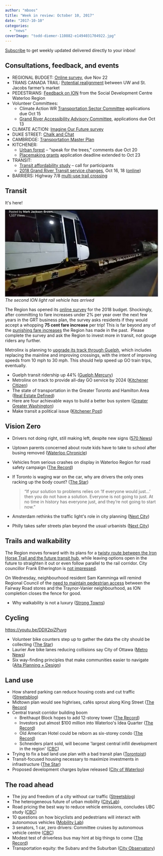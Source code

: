 ```yaml
---
author: "mboos"
title: "Week in review: October 10, 2017"
date: "2017-10-10"
categories: 
  - "news"
coverImage: "todd-diemer-110882-e1494031704922.jpg"
---
```


[Subscribe](https://eepurl.com/4Mtkf) to get weekly updated delivered directly to your inbox!

## Consultations, feedback, and events

- REGIONAL BUDGET: [Online survey](https://www.peakdemocracy.com/portals/274/Issue_5438), due Nov 22
- TRANS CANADA TRAIL: [Potential realignment](https://www.waterloo.ca/en/gettingactive/transcanadatrail.asp) between UW and St. Jacobs farmer’s market
- PEDESTRIANS: [Feedback on ION](https://www.waterlooregion.org/call-out-pedestrian-feedback-on-ion) from the Social Development Centre Waterloo Region
- Volunteer Committees:
    - Climate Action WR [Transportation Sector Committee](https://www.climateactionwr.ca/participate/apply/) applications due Oct 15
    - [Grand River Accessibility Advisory Committee](https://www.regionofwaterloo.ca/en/servicesforyou/accessibilityplanning.asp), applications due Oct 13
- CLIMATE ACTION: [Imagine Our Future survey](https://docs.google.com/forms/d/e/1FAIpQLSfj0peRLMPnkc92c93euA0EGyzHbXPs8Hii-5IEe0W63tiC0g/viewform)
- DUKE STREET: [Chalk and Chat](https://www.facebook.com/DukeStreetChalkAndChat/?fref=mentions)
- CAMBRIDGE: [Transportation Master Plan](https://www.peakdemocracy.ca/portals/155/Issue_1740)
- KITCHENER:
    - [Urban forest](https://www.peakdemocracy.com/portals/275/Issue_5428) – “speak for the trees,” comments due Oct 20
    - [Placemaking grants](https://www.kitchener.ca/en/livinginkitchener/resources/neighbourhoods/2017.06.20-neighbourhood-placemaking-challenge-2018.pdf) application deadline extended to Oct 23
- TRANSIT:
    - [Transit affordability study](https://www.grt.ca/en/fares-passes/transit-affordability-study.aspx) – call for participants
    - [2018 Grand River Transit service changes](https://www.grt.ca/en/about-grt/2018-transit-network.aspx), Oct 16, 18 ([online](https://www.peakdemocracy.com/portals/274/Issue_5366))
- BARRIERS: Highway 7/8 [multi-use trail crossing](https://www.regionofwaterloo.ca/en/regionalGovernment/resources/ADS/PN-17-052---Hwy_7_8_Bridge.pdf)

<!--more-->

## Transit

It's here!

[![](/images/mjb-video-1024x582.jpg "the second ION light rail vehicle has arrived")](https://www.facebook.com/groups/81680629050/permalink/10155297539769051/)
*The second ION light rail vehicle has arrived*

The Region has opened its [online survey](https://www.peakdemocracy.com/portals/274/Issue_5438) for the 2018 budget. Shockingly, after committing to fare increases under 2% per year over the next few years in the GRT business plan, the survey asks residents if they would accept a whopping **75 cent fare increase** per trip! This is far beyond any of the [punishing fare increases](/blog/2016/06/30/grt-a-brief-history-of-fares/) the Region has made in the past.  Please complete the survey and ask the Region to invest more in transit, not gouge riders any further.

Metrolinx is planning to [upgrade its track through Guelph](https://guelph.ca/wp-content/uploads/cow_consolidated-agenda_100217.pdf#page=22), which includes replacing the mainline and improving crossings, with the intent of improving speeds from 10 mph to 30 mph. This should help speed up GO train trips, eventually.

- Guelph transit ridership up 44% ([Guelph Mercury](https://www.guelphmercury.com/news-story/7599966-guelph-transit-ridership-up-44-/))
- Metrolinx on track to provide all-day GO service by 2024 ([Kitchener Citizen](https://www.kitchenercitizen.com/gotrainoct2017.html))
- The state of transportation in the Greater Toronto and Hamilton Area ([Real Estate Defined](https://idragovic.wordpress.com/2017/10/04/the-state-of-transportation-in-the-greater-toronto-and-hamilton-area/amp/))
- Here are four achievable ways to build a better bus system ([Greater Greater Washington](https://ggwash.org/view/65004/here-are-four-achievable-ways-to-build-a-better-bus-system))
- Make transit a political issue ([Kitchener Post](https://www.kitchenerpost.ca/opinion-story/7588724-make-transit-a-political-issue/))

## Vision Zero

- Drivers not doing right, still making left, despite new signs ([570 News](https://www.570news.com/2017/10/03/2240881/))
- Uptown parents concerned about route kids have to take to school after busing removed ([Waterloo Chronicle](https://www.waterloochronicle.ca/news-story/7595185-uptown-parents-concerned-about-route-kids-have-to-take-to-school-after-busing-removed/))
- Vehicles from serious crashes on display in Waterloo Region for road safety campaign ([The Record](https://www.therecord.com/news-story/7601179-vehicles-from-serious-crashes-on-display-in-waterloo-region-for-road-safety-campaign/))
- If Toronto is waging war on the car, why are drivers the only ones racking up the body count? ([The Star](https://www.thestar.com/news/gta/2017/10/05/if-toronto-is-waging-war-on-the-car-why-are-drivers-the-only-ones-racking-up-the-body-count-keenan.html))
    
    > “If your solution to problems relies on ‘If everyone would just…’ then you do not have a solution. Everyone is not going to just. At no time in history has everyone just, and they’re not going to start now.”
    
- Amsterdam rethinks the traffic light's role in city planning ([Next City](https://nextcity.org/daily/entry/amsterdam-traffic-lights-removed))
- Philly takes safer streets plan beyond the usual urbanists ([Next City](https://nextcity.org/daily/entry/philly-safer-streets-plan-beyond-urbanists))

## Trails and walkability

The Region moves forward with its plans for a [twisty route between the Iron Horse Trail and the future transit hub](https://www.therecord.com/news-story/7594220-region-moving-ahead-with-imperfect-trail-in-downtown-kitchener/), while leaving options open in the future to straighten it out or even follow parallel to the rail corridor. City councillor Frank Etherington is [not impressed](https://franketherington.ca/2017/10/04/region-says-get-lost-on-direct-iron-horse-trail-link/amp/).

On Wednesday, neighbourhood resident Sam Kamminga will remind Regional Council of the [need to maintain pedestrian access](/blog/2017/02/16/fairway-ion-crossing-update/) between the Fairway Road stores and the Traynor-Vanier neighbourhood, as ION completion closes the fence for good.

- Why walkability is not a luxury ([Strong Towns](https://www.strongtowns.org/journal/2017/10/3/why-walkability-is-not-a-luxury))

## Cycling

https://youtu.be/DDX2piZPuyg

- Volunteer bike counters step up to gather the data the city should be collecting ([The Star](https://www.thestar.com/amp/news/gta/2017/10/03/volunteer-bike-counters-step-up-to-gather-the-data-the-city-should-be-collecting-keenan.html))
- Laurier Ave bike lanes reducing collisions say City of Ottawa ([Metro News](https://www.metronews.ca/news/ottawa/2017/10/03/laurier-avenue-bike-lanes-reducing-collision-says-city-of-ottawa.html))
- Six way-finding principles that make communities easier to navigate ([Alta Planning + Design](https://blog.altaplanning.com/six-wayfinding-principles-that-make-communities-easier-to-navigate-bc74a067d109))

## Land use

- How shared parking can reduce housing costs and cut traffic ([Streetsblog](https://usa.streetsblog.org/2017/10/06/how-shared-parking-can-reduce-housing-costs-and-cut-traffic/))
- Midtown plan would see highrises, cafés sprout along King Street ([The Record](https://www.therecord.com/news/waterloo-region/midtown-plan-would-see-highrises-cafs-sprout-along-king-street/article_945780e1-801d-5513-b1b9-105418a53a2a.html)
- Central transit corridor building boom
    - Breithaupt Block hopes to add 12-storey tower ([The Record](https://www.therecord.com/news-story/7601177-breithaupt-block-hopes-to-add-12-storey-tower/#.Wdg94vBdWAg.twitter))
    - Investors put almost $100 million into Waterloo's Idea Quarter ([The Record](https://www.therecord.com/news-story/7598669-investors-put-almost-100-million-into-the-idea-quarter/))
    - Old American Hotel could be reborn as six-storey condo ([The Record](https://www.therecord.com/news-story/7595497-old-american-hotel-could-be-reborn-as-six-storey-condo/))
    - Schneiders plant sold, will become 'largest central infill development in the region' ([CBC](https://www.cbc.ca/news/canada/kitchener-waterloo/schneiders-kitchener-sold-auburn-development-1.4318369?cmp=rss))
- Trying to fix a bad land use plan with a bad transit plan ([Torontoist](https://torontoist.com/2017/10/trying-fix-bad-land-use-plan-bad-transit-plan/))
- Transit-focused housing necessary to maximize investments in infrastructure ([The Star](https://www.thestar.com/life/homes/2017/09/30/transit-focused-housing-necessary-to-maximize-investments-in-infrastructure.html))
- Proposed development charges bylaw released ([City of Waterloo](https://www.waterloo.ca/en/News/index.aspx?newsId=d1545767-f271-42e6-9221-c0430d84a38b))

## The road ahead

- The joy and freedom of a city without car traffic ([Streetsblog](https://usa.streetsblog.org/2017/10/02/the-joy-and-freedom-of-a-city-without-cars/))
- The heterogeneous future of urban mobility ([CityLab](https://www.citylab.com/amp/article/541206/))
- Road pricing the best way to reduce vehicle emissions, concludes UBC study ([CBC](https://www.cbc.ca/news/canada/british-columbia/road-pricing-reduce-emissions-ubc-study-1.4342859))
- 10 questions on how bicyclists and pedestrians will interact with autonomous vehicles ([Mobility Lab](https://mobilitylab.org/2017/10/04/10-questions-bicyclists-pedestrians-will-interact-autonomous-vehicles/))
- 3 senators, 1 car, zero drivers: Committee cruises by autonomous vehicle centre ([CBC](https://www.cbc.ca/news/canada/kitchener-waterloo/driverless-cars-laws-waterloo-senators-boisvenu-eggleton-dawson-1.4327667?cmp=rss))
- Modest test of driverless bus may hint at big things to come ([The Record](https://www.therecord.com/news-story/7589816-modest-test-of-driverless-bus-may-hint-at-big-things-to-come/))
- Transportation equity: the Subaru and the Suburban ([City Observatory](https://cityobservatory.org/transportation-equity-part-2-the-subaru-and-the-suburban/))

